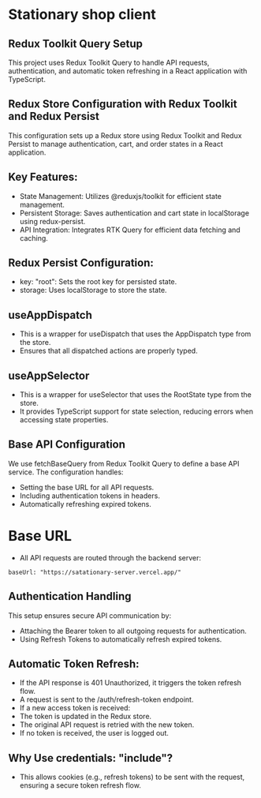 # Stationary shop client

## Redux Toolkit Query Setup

This project uses Redux Toolkit Query to handle API requests, authentication, and automatic token refreshing in a React application with TypeScript.

## Redux Store Configuration with Redux Toolkit and Redux Persist

This configuration sets up a Redux store using Redux Toolkit and Redux Persist to manage authentication, cart, and order states in a React application.

## Key Features:

- State Management: Utilizes @reduxjs/toolkit for efficient state management.
- Persistent Storage: Saves authentication and cart state in localStorage using redux-persist.
- API Integration: Integrates RTK Query for efficient data fetching and caching.

## Redux Persist Configuration:

- key: "root": Sets the root key for persisted state.
- storage: Uses localStorage to store the state.


## useAppDispatch

- This is a wrapper for useDispatch that uses the AppDispatch type from the store.
- Ensures that all dispatched actions are properly typed.

## useAppSelector

- This is a wrapper for useSelector that uses the RootState type from the store.
- It provides TypeScript support for state selection, reducing errors when accessing state properties.

## Base API Configuration

We use fetchBaseQuery from Redux Toolkit Query to define a base API service. The configuration handles:

- Setting the base URL for all API requests.
- Including authentication tokens in headers.
- Automatically refreshing expired tokens.

# Base URL

- All API requests are routed through the backend server:

```
baseUrl: "https://satationary-server.vercel.app/"
```

## Authentication Handling

This setup ensures secure API communication by:

- Attaching the Bearer token to all outgoing requests for authentication.
- Using Refresh Tokens to automatically refresh expired tokens.

## Automatic Token Refresh:

- If the API response is 401 Unauthorized, it triggers the token refresh flow.
- A request is sent to the /auth/refresh-token endpoint.
- If a new access token is received:
- The token is updated in the Redux store.
- The original API request is retried with the new token.
- If no token is received, the user is logged out.

## Why Use credentials: "include"?

- This allows cookies (e.g., refresh tokens) to be sent with the request, ensuring a secure token refresh flow.

